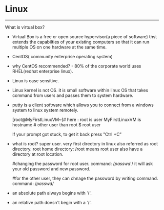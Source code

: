 # Linux
------------------
 What is virtual box?
 - Virtual Box is a free or open source hypervisor(a piece of software) thst extends the capabilties of your existing computers 
   so that it can run multiple OS on one hardware at the same time.

- CentOS( community enterprise operating system)
- why CentOS recommended? - 80% of the corporate world uses RHEL(redhat enterprise linux).
- Linux is case sensitive.
- Linux kernel is not OS. it is small software within linux OS that takes command from users and passes them to system hardware.
- putty is a client software which allows you to connect from a windows system to linux system remotely.
  

  [root@MyFirstLinuxVM~]#
  here : root is user
        MyFirstLinuxVM is hostname
        # other user than root 
        $ root user 

  If your prompt got stuck, to get it back press "Ctrl +C"



- what is root?
  super user.
  very first directory in linux also referred as root directory.
  root home directory: /root means root user also have a directory at root location.


  #changing the password for root user.
  command: /*passwd <userid>*/
  it will ask your old password and new password.

  #for the other user, they can chnage the password by writing command.
  command: /*passwd*/
   

- an absolute path always begins with '/'.
- an relative path doesn't begin with a '/'.
